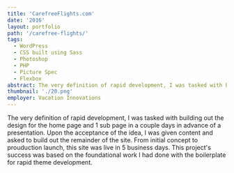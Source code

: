```yaml
---
title: 'CarefreeFlights.com'
date: '2016'
layout: portfolio
path: '/carefree-flights/'
tags:
  - WordPress
  - CSS built using Sass
  - Photoshop
  - PHP
  - Picture Spec
  - Flexbox
abstract: The very definition of rapid development, I was tasked with building out the design for the home page and 1 sub page in a couple days in advance of a presentation.
thumbnail: './20.png'
employer: Vacation Innovations
---
```


The very definition of rapid development, I was tasked with building out the design for the home page and 1 sub page in a couple days in advance of a presentation. Upon the acceptance of the idea, I was given content and asked to build out the remainder of the site. From initial concept to prouduction launch, this site was live in 5 business days. This project's success was based on the foundational work I had done with the boilerplate for rapid theme development.
